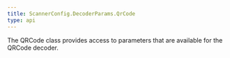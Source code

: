 ```yaml
---
title: ScannerConfig.DecoderParams.QrCode
type: api
---
```



The QRCode class provides access to parameters that are available for
 the QRCode decoder.

